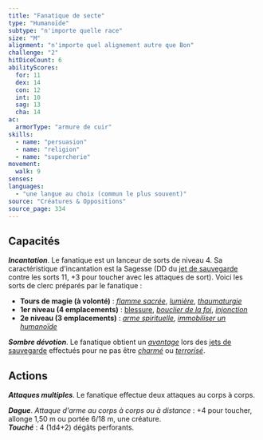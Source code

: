 ```yaml
---
title: "Fanatique de secte"
type: "Humanoïde"
subtype: "n'importe quelle race"
size: "M"
alignment: "n'importe quel alignement autre que Bon"
challenge: "2"
hitDiceCount: 6
abilityScores:
  for: 11
  dex: 14
  con: 12
  int: 10
  sag: 13
  cha: 14
ac:
  armorType: "armure de cuir"
skills:
  - name: "persuasion"
  - name: "religion"
  - name: "supercherie"
movement:
  walk: 9
senses:
languages:
  - "une langue au choix (commun le plus souvent)"
source: "Créatures & Oppositions"
source_page: 334
---
```

## Capacités
_**Incantation**_. Le fanatique est un lanceur de sorts de niveau 4. Sa caractéristique d'incantation est la Sagesse (DD du [jet de sauvegarde](/utiliser-les-caracteristiques/#jets-de-sauvegarde) contre les sorts 11, +3 pour toucher avec les attaques de sort). Voici les sorts de clerc préparés par le fanatique :
* **Tours de magie (à volonté)** : [_flamme sacrée_](/grimoire/flamme-sacree/), [_lumière_](/grimoire/lumiere/), [_thaumaturgie_](/grimoire/thaumaturgie/)
* **1er niveau (4 emplacements)** : [blessure](/grimoire/blessure/), [_bouclier de la foi_](/grimoire/bouclier-de-la-foi/), [_injonction_](/grimoire/injonction/)
* **2e niveau (3 emplacements)** : [_arme spirituelle_](/grimoire/arme-spirituelle/), [_immobiliser un humanoïde_](/grimoire/immobiliser-un-humanoide/)

_**Sombre dévotion**_. Le fanatique obtient un [_avantage_](/utiliser-les-caracteristiques/#avantage-et-desavantage) lors des [jets de sauvegarde](/utiliser-les-caracteristiques/#jets-de-sauvegarde) effectués pour ne pas être [_charmé_](/gerer-la-sante-du-personnage/#charme) ou [_terrorisé_](/gerer-la-sante-du-personnage/#terrorise).

## Actions
_**Attaques multiples**_. Le fanatique effectue deux attaques au corps à corps.

_**Dague**_. _Attaque d'arme au corps à corps ou à distance_ : +4 pour toucher, allonge 1,50 m ou portée 6/18 m, une créature.  
_**Touché**_ : 4 (1d4+2) dégâts perforants.
